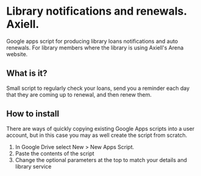 # Library notifications and renewals.  Axiell.

Google apps script for producing library loans notifications and auto renewals. For library members where the library is using Axiell's Arena website.

## What is it?

Small script to regularly check your loans, send you a reminder each day that they are coming up to renewal, and then renew them.

## How to install

There are ways of quickly copying existing Google Apps scripts into a user account, but in this case you may as well create the script from scratch.  

1. In Google Drive select New > New Apps Script.
2. Paste the contents of the script
3. Change the optional parameters at the top to match your details and library service
